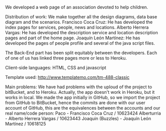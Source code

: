 We developed a web page of an association devoted to help children.

Distribution of work:
We make together all the design diagrams, data base diagram and the scenarios.
Francisco Coca Cruz: He has developed the index pages for services, people, news and locations.
Alberto Herrera Vargas: He has developed the description service and location description pages and part of the home page.
Joaquín León Martínez: He has developed the pages of people profile and several of the java script files.

The Back-End part has been split equitably between the developers. Each of one of us has linked three pages more or less to Heroku.

Client-side languages:
HTML, CSS and javascript

Template used: http://www.templatemo.com/tm-488-classic

Main problems:
We have had problems with the uploud of the project to bitBucket, and to Heroku. Actually, the app doesn't work in Heroku, but it works in local.
We made the app initially in GitHub, so we import the project from GitHub to BitBucket, hence the commits are done with our user account of GitHub, this are the equivalences between the accounts and our real name/code person:
Paco - Francisco Coca Cruz / 10623424
Alberturria - Alberto Herrera Vargas / 10623443
Joaquin (Buzzles) - Joaquín León Martínez / 10618125

